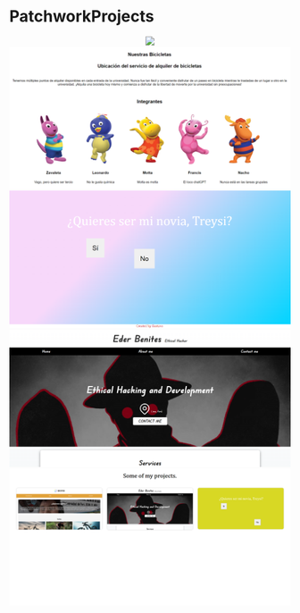 # PatchworkProjects

<div align="center">
    <img src="./mockup.png" width="auto">
</div>

<div align="center">
    <img src="./img/bicifisi.png" width="auto">
</div>

<div align="center">
    <img src="./img/gg.png" width="auto">
</div>

<div align="center">
    <img src="./img/hacker.png" width="auto">
</div>

<div align="center">
    <img src="./img/portfolio.png" width="auto">
</div>